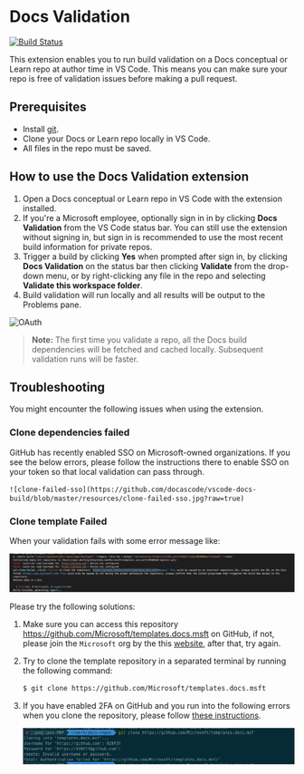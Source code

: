# Docs Validation

[![Build Status](https://dev.azure.com/ceapex/Engineering/_apis/build/status/Docs%20Validation/docascode.vscode-docs-build?branchName=master)](https://dev.azure.com/ceapex/Engineering/_build/latest?definitionId=1716&branchName=master)

This extension enables you to run build validation on a Docs conceptual or Learn repo at author time in VS Code. This means you can make sure your repo is free of validation issues before making a pull request.

## Prerequisites

- Install [git](https://git-scm.com/downloads).
- Clone your Docs or Learn repo locally in VS Code.
- All files in the repo must be saved.

## How to use the Docs Validation extension

1. Open a Docs conceptual or Learn repo in VS Code with the extension installed.
1. If you're a Microsoft employee, optionally sign in in by clicking **Docs Validation** from the VS Code status bar. You can still use the extension without signing in, but sign in is recommended to use the most recent build information for private repos.
1. Trigger a build by clicking **Yes** when prompted after sign in, by clicking **Docs Validation** on the status bar then clicking **Validate** from the drop-down menu, or by right-clicking any file in the repo and selecting **Validate this workspace folder**.
1. Build validation will run locally and all results will be output to the Problems pane.

![OAuth](https://github.com/docascode/vscode-docs-build/blob/master/resources/vscode-docs-build.gif?raw=true)

> **Note:** The first time you validate a repo, all the Docs build dependencies will be fetched and cached locally. Subsequent validation runs will be faster.

## Troubleshooting

You might encounter the following issues when using the extension.

### Clone dependencies failed

GitHub has recently enabled SSO on Microsoft-owned organizations. If you see the below errors, please follow the instructions there to enable SSO on your token so that local validation can pass through.
    
    ![clone-failed-sso](https://github.com/docascode/vscode-docs-build/blob/master/resources/clone-failed-sso.jpg?raw=true)

### Clone template Failed

When your validation fails with some error message like:
    
![clone-template-failed](https://github.com/docascode/vscode-docs-build/blob/master/resources/clone-template-failed.png?raw=true)

Please try the following solutions:

1. Make sure you can access this repository https://github.com/Microsoft/templates.docs.msft on GitHub, if not, please join the `Microsoft` org by the this [website](https://repos.opensource.microsoft.com/Microsoft/), after that, try again.
1. Try to clone the template repository in a separated terminal by running the following command:

   ```bash
   $ git clone https://github.com/Microsoft/templates.docs.msft
   ```
1. If you have enabled 2FA on GitHub and you run into the following errors when you clone the repository, please follow [these instructions](https://stackoverflow.com/a/34919582/8335256).
   
   ![clone-template-failed-2FA](https://github.com/docascode/vscode-docs-build/blob/master/resources/clone-template-failed-2FA.png?raw=true)
